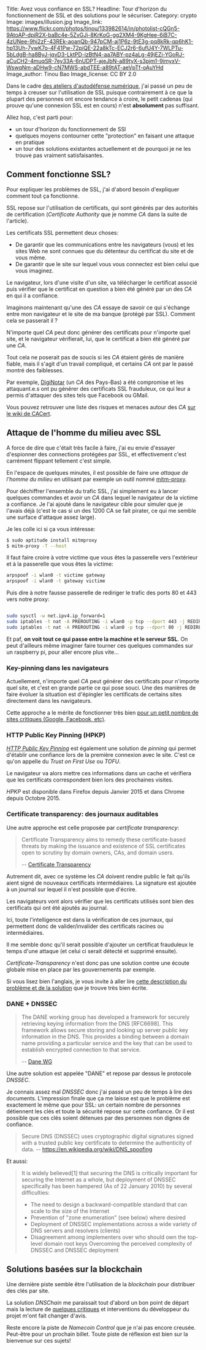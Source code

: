 Title: Avez vous confiance en SSL?
Headline: Tour d'horizon du fonctionnement de SSL et des solutions pour le sécuriser.
Category: crypto
Image: images/illusion.jpg
Image_link: https://www.flickr.com/photos/tinou/133982614/in/photolist-cQGn5-9AtoAP-dpiR2X-baBc4e-5ZvGJj-8KrKoG-gg2XM4-9KgHee-6iB7C-4zUNee-9hj2zF-43REk-aoanQb-947pCM-aj1P6z-9tE3g-pq8kRk-qp6hK1-hp13Uh-7ywK7o-4F41Pw-72piQE-22a8kTc-ECJ2r6-6ufU4Y-7WLPTu-5bLdgB-ha8ByJ-jqvD3-LktPD-izBtN4-aa7ABY-pz4aLg-49jEZi-YGoRJ-aCuCH2-4muqSR-7ey33A-6nUDPT-ajeJbN-a89tyX-s3pjm1-9imyxV-WswqNm-aDHw9-cN7MWS-abdTEE-a89tAT-aeVpTf-oAuYHd
Image_author: Tinou Bao
Image_license: CC BY 2.0

Dans le cadre [des ateliers d'autodéfense numérique](http://autodefense-numerique.readthedocs.org/en/latest/),
j'ai passé un peu de temps à creuser sur l'utilisation de SSL puisque
contrairement à ce que la plupart des personnes ont encore tendance à croire,
le petit cadenas (qui prouve qu'une connexion SSL est en cours) n'est
**absolument** pas suffisant.

Allez hop, c'est parti pour:

- un tour d'horizon du fonctionnement de SSl
- quelques moyens contourner cette "protection" en faisant une attaque en pratique
- un tour des solutions existantes actuellement et de pourquoi je ne les trouve
  pas vraiment satisfaisantes.

## Comment fonctionne SSL?

Pour expliquer les problèmes de SSL, j'ai d'abord besoin d'expliquer comment
tout ça fonctionne.

SSL repose sur l'utilisation de certificats, qui sont générés par des autorités
de certification (*Certificate Authority* que je nomme *CA* dans la suite de
l'article).

Les certificats SSL permettent deux choses:

- De garantir que les communications entre les navigateurs (vous) et les sites
  Web ne sont connues que du détenteur du certificat du site et de vous même.
- De garantir que le site sur lequel vous vous connectez est bien celui que
  vous imaginez.

Le navigateur, lors d'une visite d'un site, va télécharger le certificat
associé puis vérifier que le certificat en question a bien été généré par un
des *CA* en qui il a confiance.

Imaginons maintenant qu'une des *CA* essaye de savoir ce qui s'échange entre
mon navigateur et le site de ma banque (protégé par SSL). Comment cela se
passerait il ?

N'importe quel *CA* peut donc générer des certificats pour n'importe quel site,
et le navigateur vérifierait, lui, que le certificat a bien été généré par une
*CA*.

Tout cela ne poserait pas de soucis si les *CA* étaient gérés de manière fiable,
mais il s'agit d'un travail compliqué, et certains *CA* ont par le passé montré
des faiblesses.

Par exemple, [DigiNotar](https://en.wikipedia.org/wiki/DigiNotar) (un *CA* des Pays-Bas)
a été compromise et les attaquant.e.s ont pu générer des certificats SSL
frauduleux, ce qui leur a permis d'attaquer des sites tels que Facebook ou GMail.

Vous pouvez retrouver une liste des risques et menaces autour des *CA* [sur le
wiki de CACert](http://wiki.cacert.org/Risk/History).

## Attaque de l'homme du milieu avec SSL

A force de dire que c'était très facile à faire, j'ai eu envie d'essayer
d'espionner des connections protégées par SSL, et effectivement c'est
carrément flippant tellement c'est simple.

En l'espace de quelques minutes, il est possible de faire une *attaque de
l'homme du milieu* en utilisant par exemple un outil nommé [mitm-proxy](http://docs.mitmproxy.org/en/stable).

Pour déchiffrer l'ensemble du trafic SSL, j'ai simplement eu à lancer quelques
commandes et avoir un *CA* dans lequel le navigateur de la victime a confiance.
Je l'ai ajouté dans le navigateur cible pour simuler que je l'avais déjà
(c'est le cas si un des 1200 CA se fait pirater, ce qui me semble une surface
d'attaque assez large).

Je les colle ici si ça vous intéresse:

```bash
$ sudo aptitude install mitmproxy
$ mitm-proxy -T --host
```

Il faut faire croire à votre victime que vous êtes la passerelle vers
l'extérieur et à la passerelle que vous êtes la victime:

```bash
arpspoof -i wlan0 -t victime gateway
arpspoof -i wlan0 -t gateway victime
```

Puis dire à notre fausse passerelle de rediriger le trafic des ports 80 et 443
vers notre proxy:

```bash

sudo sysctl -w net.ipv4.ip_forward=1
sudo iptables -t nat -A PREROUTING -i wlan0 -p tcp --dport 443 -j REDIRECT --to-port 4443
sudo iptables -t nat -A PREROUTING -i wlan0 -p tcp --dport 80 -j REDIRECT --to-port 4443
```

Et paf, **on voit tout ce qui passe entre la machine et le serveur SSL**. On peut
d'ailleurs même imaginer faire tourner ces quelques commandes sur un
raspberry pi, pour aller encore plus vite…

### Key-pinning dans les navigateurs

Actuellement, n'importe quel *CA* peut générer des certificats pour
n'importe quel site, et c'est en grande partie ce qui pose souci. Une des
manières de faire évoluer la situation est d'épingler les certificats de
certains sites directement dans les navigateurs.

Cette approche a le mérite de fonctionner très bien [pour un petit nombre de
sites critiques (Google, Facebook, etc)](https://dxr.mozilla.org/mozilla-central/source/security/manager/ssl/StaticHPKPins.h?from=StaticHPKPins.h).


### HTTP Public Key Pinning (HPKP)

[*HTTP Public Key Pinning*](https://developer.mozilla.org/en/docs/Web/Security/Public_Key_Pinning)
est également une solution de *pinning* qui permet d'établir une confiance lors
de la première connexion avec le site. C'est ce qu'on appelle du *Trust on First
Use* ou *TOFU*.

Le navigateur va alors mettre ces informations dans un cache et vérifiera que
les certificats correspondent bien lors des prochaines visites.

*HPKP* est disponible dans Firefox depuis Janvier 2015 et dans Chrome
depuis Octobre 2015.

### Certificate transparency: des journaux auditables

Une autre approche est celle proposée par *certificate transparency*:

> Certificate Transparency aims to remedy these certificate-based threats by
> making the issuance and existence of SSL certificates open to scrutiny by
> domain owners, CAs, and domain users.
>
> -- [Certificate Transparency](https://www.certificate-transparency.org/what-is-ct)

Autrement dit, avec ce système les *CA* doivent rendre public le fait qu'ils
aient signé de nouveaux certificats intermédiaires. La signature est ajoutée à
un journal sur lequel il n'est possible que d'écrire.

Les navigateurs vont alors vérifier que les certificats utilisés sont bien des
certificats qui ont été ajoutés au journal.

Ici, toute l'intelligence est dans la vérification de ces journaux, qui
permettent donc de valider/invalider des certificats racines ou intermédiaires.

Il me semble donc qu'il serait possible d'ajouter un certificat frauduleux le
temps d'une attaque (et celui ci serait détecté et supprimé ensuite).

*Certificate-Transparency* n'est donc pas une solution contre une écoute
globale mise en place par les gouvernements par exemple.

Si vous lisez bien l'anglais, je vous invite à aller lire
[cette description du problème et de la solution](http://security.stackexchange.com/a/52838)
que je trouve très bien écrite.

### DANE + DNSSEC

> The DANE working group has developed a framework for securely
retrieving keying information from the DNS [RFC6698]. This
framework allows secure storing and looking up server public key
information in the DNS. This provides a binding between a domain
name providing a particular service and the key that can be used
to establish encrypted connection to that service.
>
> -- [Dane WG](https://datatracker.ietf.org/wg/dane/charter/)

Une autre solution est appelée "DANE" et repose par dessus le protocole
*DNSSEC*.

Je connais assez mal *DNSSEC* donc j'ai passé un peu de temps à lire des
documents. L'impression finale que ça me laisse est que le problème est
exactement le même que pour SSL: un certain nombre de personnes détiennent les
clés et toute la sécurité repose sur cette confiance. Or il est possible que
ces clés soient détenues par des personnes non dignes de confiance.

> Secure DNS (DNSSEC) uses cryptographic digital signatures signed with a
> trusted public key certificate to determine the authenticity of data.
> -- https://en.wikipedia.org/wiki/DNS_spoofing

Et aussi:

> It is widely believed[1] that securing the DNS is critically important for
securing the Internet as a whole, but deployment of DNSSEC specifically has
been hampered (As of 22 January 2010) by several difficulties:
>
> - The need to design a backward-compatible standard that can scale to the
>   size of the Internet
> - Prevention of "zone enumeration" (see below) where desired
> - Deployment of DNSSEC implementations across a wide variety of DNS servers
>   and resolvers (clients)
> - Disagreement among implementers over who should own the top-level domain
>   root keys Overcoming the perceived complexity of DNSSEC and DNSSEC
>   deployment

## Solutions basées sur la blockchain

Une dernière piste semble être l'utilisation de la *blockchain* pour distribuer
des clés par site.

La solution *DNSChain* me paraissait tout d'abord un bon point de départ mais
la lecture de [quelques critiques](https://www.indolering.com/okturtles-dnschain-unblock-us)
et interventions du développeur du projet m'ont fait changer d'avis.

Reste encore la piste de *Namecoin Control* que je n'ai pas encore creusée.
Peut-être pour un prochain billet. Toute piste de réflexion est bien sur la
bienvenue sur ces sujets!
